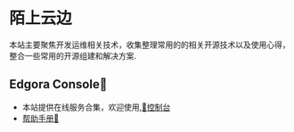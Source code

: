 # 陌上云边

本站主要聚焦开发运维相关技术，收集整理常用的的相关开源技术以及使用心得，整合一些常用的开源组建和解决方案.

## Edgora Console🌠

* 本站提供在线服务合集，欢迎使用,[🚀控制台](https://console.edgora.com)
* [帮助手册📙](/console-account)
